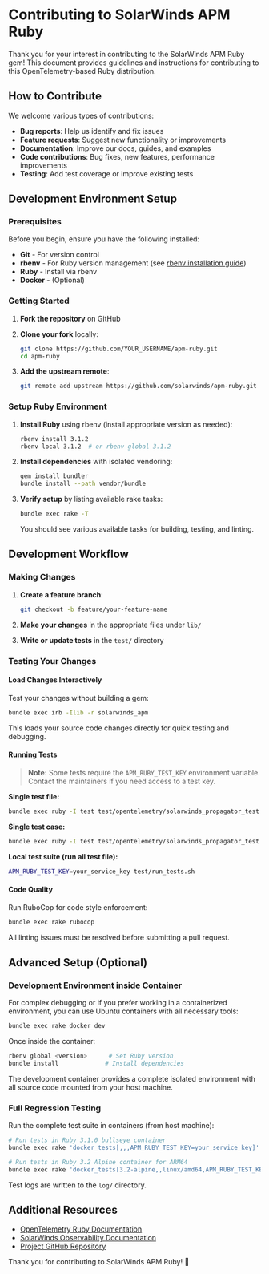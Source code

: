 # Contributing to SolarWinds APM Ruby

Thank you for your interest in contributing to the SolarWinds APM Ruby gem! This document provides guidelines and instructions for contributing to this OpenTelemetry-based Ruby distribution.

## How to Contribute

We welcome various types of contributions:

- **Bug reports**: Help us identify and fix issues
- **Feature requests**: Suggest new functionality or improvements
- **Documentation**: Improve our docs, guides, and examples
- **Code contributions**: Bug fixes, new features, performance improvements
- **Testing**: Add test coverage or improve existing tests

## Development Environment Setup

### Prerequisites

Before you begin, ensure you have the following installed:

- **Git** - For version control
- **rbenv** - For Ruby version management (see [rbenv installation guide](https://github.com/rbenv/rbenv#installation))
- **Ruby** - Install via rbenv
- **Docker** - (Optional)

### Getting Started

1. **Fork the repository** on GitHub
2. **Clone your fork** locally:

   ```bash
   git clone https://github.com/YOUR_USERNAME/apm-ruby.git
   cd apm-ruby
   ```

3. **Add the upstream remote**:

   ```bash
   git remote add upstream https://github.com/solarwinds/apm-ruby.git
   ```

### Setup Ruby Environment

1. **Install Ruby** using rbenv (install appropriate version as needed):

   ```bash
   rbenv install 3.1.2
   rbenv local 3.1.2  # or rbenv global 3.1.2
   ```

2. **Install dependencies** with isolated vendoring:

   ```bash
   gem install bundler
   bundle install --path vendor/bundle
   ```

3. **Verify setup** by listing available rake tasks:

   ```bash
   bundle exec rake -T
   ```

   You should see various available tasks for building, testing, and linting.

## Development Workflow

### Making Changes

1. **Create a feature branch**:

   ```bash
   git checkout -b feature/your-feature-name
   ```

2. **Make your changes** in the appropriate files under `lib/`

3. **Write or update tests** in the `test/` directory

### Testing Your Changes

#### Load Changes Interactively

Test your changes without building a gem:

```bash
bundle exec irb -Ilib -r solarwinds_apm
```

This loads your source code changes directly for quick testing and debugging.

#### Running Tests

> **Note:** Some tests require the `APM_RUBY_TEST_KEY` environment variable. Contact the maintainers if you need access to a test key.

**Single test file:**

```bash
bundle exec ruby -I test test/opentelemetry/solarwinds_propagator_test.rb
```

**Single test case:**

```bash
bundle exec ruby -I test test/opentelemetry/solarwinds_propagator_test.rb -n /trace_state_header/
```

**Local test suite (run all test file):**

```bash
APM_RUBY_TEST_KEY=your_service_key test/run_tests.sh
```

#### Code Quality

Run RuboCop for code style enforcement:

```bash
bundle exec rake rubocop
```

All linting issues must be resolved before submitting a pull request.

## Advanced Setup (Optional)

### Development Environment inside Container

For complex debugging or if you prefer working in a containerized environment, you can use Ubuntu containers with all necessary tools:

```bash
bundle exec rake docker_dev
```

Once inside the container:

```bash
rbenv global <version>      # Set Ruby version
bundle install             # Install dependencies
```

The development container provides a complete isolated environment with all source code mounted from your host machine.

### Full Regression Testing

Run the complete test suite in containers (from host machine):

```bash
# Run tests in Ruby 3.1.0 bullseye container
bundle exec rake 'docker_tests[,,,APM_RUBY_TEST_KEY=your_service_key]'

# Run tests in Ruby 3.2 Alpine container for ARM64
bundle exec rake 'docker_tests[3.2-alpine,,linux/amd64,APM_RUBY_TEST_KEY=your_service_key]'
```

Test logs are written to the `log/` directory.

## Additional Resources

- [OpenTelemetry Ruby Documentation](https://opentelemetry.io/docs/instrumentation/ruby/)
- [SolarWinds Observability Documentation](https://documentation.solarwinds.com/en/success_center/observability/default.htm)
- [Project GitHub Repository](https://github.com/solarwinds/apm-ruby)

Thank you for contributing to SolarWinds APM Ruby! 🙏
